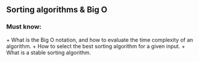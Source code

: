 <h2>Sorting algorithms & Big O</h2>
<h3> Must know: </h3>
+ What is the Big O notation, and how to evaluate the time complexity of an algorithm.
+ How to select the best sorting algorithm for a given input.
+ What is a stable sorting algorithm.
